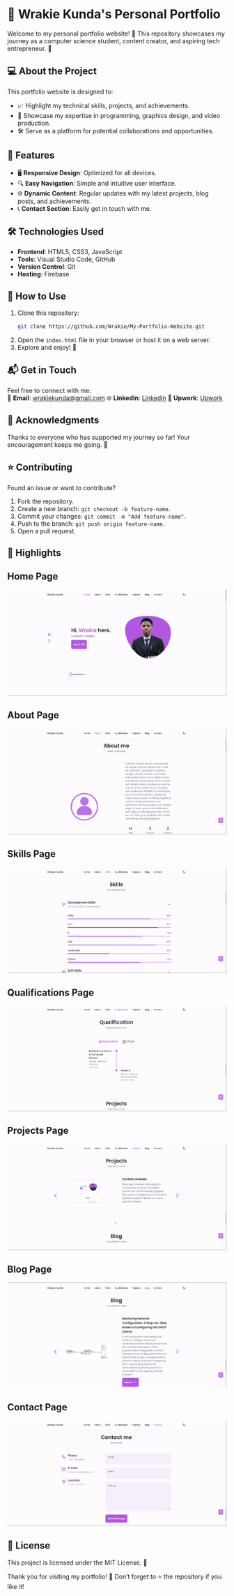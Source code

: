 # 🌟 Wrakie Kunda's Personal Portfolio

Welcome to my personal portfolio website! 🎉 This repository showcases my journey as a computer science student, content creator, and aspiring tech entrepreneur. 🚀

## 💻 About the Project

This portfolio website is designed to:
- 📈 Highlight my technical skills, projects, and achievements.
- 🎨 Showcase my expertise in programming, graphics design, and video production.
- 🛠️ Serve as a platform for potential collaborations and opportunities.

## 🚀 Features

- 🖥️ **Responsive Design**: Optimized for all devices.
- 🔍 **Easy Navigation**: Simple and intuitive user interface.
- 🌐 **Dynamic Content**: Regular updates with my latest projects, blog posts, and achievements.
- 📞 **Contact Section**: Easily get in touch with me.

## 🛠️ Technologies Used

- **Frontend**: HTML5, CSS3, JavaScript
- **Tools**: Visual Studio Code, GitHub
- **Version Control**: Git
- **Hosting**: Firebase

## 🚧 How to Use

1. Clone this repository:  
   ```bash
   git clone https://github.com/Wrakie/My-Portfolio-Website.git
   ```
2. Open the `index.html` file in your browser or host it on a web server.
3. Explore and enjoy! 🎉

## 📬 Get in Touch

Feel free to connect with me:  
📧 **Email**: wrakiekunda@gmail.com 
🌐 **LinkedIn**: [Linkedin](https://www.linkedin.com/in/wrakie-kunda-092830246)
💼 **Upwork**: [Upwork](https://www.upwork.com/freelancers/~01c5d6609f32f745d8?mp_source=share)

## 🙌 Acknowledgments

Thanks to everyone who has supported my journey so far! Your encouragement keeps me going. 💙

## ⭐ Contributing

Found an issue or want to contribute?  
1. Fork the repository.
2. Create a new branch: `git checkout -b feature-name`.
3. Commit your changes: `git commit -m "Add feature-name"`.
4. Push to the branch: `git push origin feature-name`.
5. Open a pull request.

## 🌟 Highlights

## Home Page
![Home](DEMO/Home.png "Home page Screenshot")
## About Page
![About](DEMO/About.png "About page Screenshot")
## Skills Page
![Skills](DEMO/Skills.png "Skills page Screenshot")
## Qualifications Page
![Qualifications](DEMO/Qualifications.png "Qualifications page Screenshot")
## Projects Page
![Projects](DEMO/Projects.png "Projects page Screenshot")
## Blog Page
![Blog](DEMO/Blog.png "Blog page Screenshot")
## Contact Page
![Contact](DEMO/Contact.png "Contact page Screenshot")

## 📜 License

This project is licensed under the MIT License. 📝

Thank you for visiting my portfolio! 🎉 Don’t forget to ⭐ the repository if you like it!
